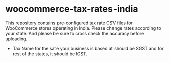 # woocommerce-tax-rates-india
This repository contains pre-configured tax rate CSV files for WooCommerce stores operating in India. Please change rates according to your state. And please be sure to cross check the accuracy before uploading.

* Tax Name for the sate your business is based at should be SGST and for rest of the states, it should be IGST. 
